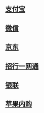 
## [支付宝](https://docs.open.alipay.com/200)

## [微信](https://pay.weixin.qq.com/wiki/doc/api/index.html)

## [京东](https://payapi.jd.com/docList.html)

## [招行一网通](http://link.cmbchina.com/open/DOCdefault.aspx)

## [银联](https://open.unionpay.com/ajweb/help/file)

## [苹果内购](https://developer.apple.com/library/archive/releasenotes/General/ValidateAppStoreReceipt/Chapters/ValidateRemotely.html#//apple_ref/doc/uid/TP40010573-CH104-SW3)









